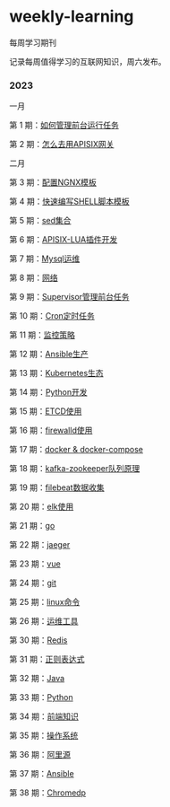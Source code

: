 # weekly-learning
每周学习期刊

记录每周值得学习的互联网知识，周六发布。

### 2023
一月

第 1 期：[如何管理前台运行任务](docs/learn-1.md)

第 2 期：[怎么去用APISIX网关](docs/learn-2.md)

二月

第 3 期：[配置NGNX模板](docs/learn-3.md)

第 4 期：[快速编写SHELL脚本模板](docs/learn-4.md)

第 5 期：[sed集合](docs/learn-5.md)

第 6 期：[APISIX-LUA插件开发](docs/learn-6.md)

第 7 期：[Mysql运维](docs/learn-7.md)

第 8 期：[网络](docs/learn-8.md)

第 9 期：[Supervisor管理前台任务](docs/learn-9.md)

第 10 期：[Cron定时任务](docs/learn-10.md)

第 11 期：[监控策略](docs/learn-11.md)

第 12 期：[Ansible生产](docs/learn-12.md)

第 13 期：[Kubernetes生态](docs/learn-13.md)

第 14 期：[Python开发](docs/learn-14.md)

第 15 期：[ETCD使用](docs/learn-15.md)

第 16 期：[firewalld使用](docs/learn-16.md)

第 17 期：[docker & docker-compose](docs/learn-17.md)

第 18 期：[kafka-zookeeper队列原理](docs/learn-18.md)

第 19 期：[filebeat数据收集](docs/learn-19.md)

第 20 期：[elk使用](docs/learn-20.md)

第 21 期：[go](docs/learn-21.md)

第 22 期：[jaeger](docs/learn-22.md)

第 23 期：[vue](docs/learn-23.md)

第 24 期：[git](docs/learn-24.md)

第 25 期：[linux命令](docs/learn-25.md)

第 26 期：[运维工具](docs/learn-26.md)

第 30 期：[Redis](docs/learn-30.md)

第 31 期：[正则表达式](docs/learn-31.md)

第 32 期：[Java](docs/learn-32.md)

第 33 期：[Python](docs/learn-33.md)

第 34 期：[前端知识](docs/learn-34.md)

第 35 期：[操作系统](docs/learn-35.md)

第 36 期：[阿里源](docs/learn-36.md)

第 37 期：[Ansible](docs/learn-37.md)

第 38 期：[Chromedp](docs/learn-38.md)






